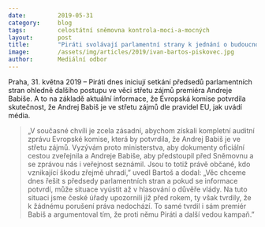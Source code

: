 ```yaml
---
date:         2019-05-31
category:     blog
tags:         celostátní sněmovna kontrola-moci-a-mocných
layout:       post
title:        "Piráti svolávají parlamentní strany k jednání o budoucnosti vlády kvůli střetu zájmů premiéra Babiše"
image:        /assets/img/articles/2019/ivan-bartos-piskovec.jpg
author:       Mediální odbor
---
```


 

Praha, 31. května 2019 – Piráti dnes iniciují setkání předsedů parlamentních stran ohledně dalšího postupu ve věci střetu zájmů premiéra Andreje Babiše. A to na základě aktuální informace, že Evropská komise potvrdila skutečnost, že Andrej Babiš je ve střetu zájmů dle pravidel EU, jak uvádí média.

> „V současné chvíli je zcela zásadní, abychom získali kompletní auditní zprávu Evropské komise, která by potvrdila, že Andrej Babiš je ve střetu zájmů. Vyzývám proto ministerstva, aby dokumenty oficiální cestou zveřejnila a Andreje Babiše, aby předstoupil před Sněmovnu a se zprávou nás i veřejnost seznámil. Jsou to totiž právě občané, kdo vznikající škodu zřejmě uhradí,” uvedl Bartoš a dodal: „Věc chceme dnes řešit s předsedy parlamentních stran a pokud se informace potvrdí, může situace vyústit až v hlasování o důvěře vlády. Na tuto situaci jsme české úřady upozornili již před rokem, ty však tvrdily, že k žádnému porušení práva nedochází. To samé tvrdil i sám premiér Babiš a argumentoval tím, že proti němu Piráti a další vedou kampaň.”
